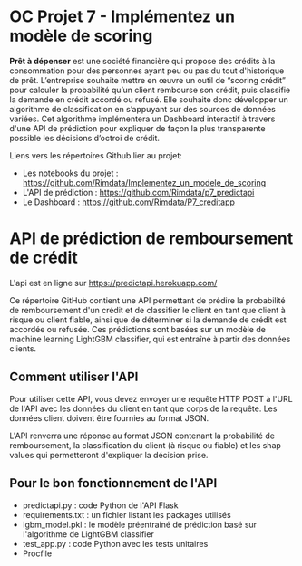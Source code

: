 # OC Projet 7 - Implémentez un modèle de scoring
**Prêt à dépenser** est une société financière qui propose des crédits à la consommation pour des personnes ayant peu ou pas du tout d'historique de prêt.
L’entreprise souhaite mettre en œuvre un outil de “scoring crédit” pour calculer la probabilité qu’un client rembourse son crédit, puis classifie la demande en crédit accordé ou refusé. Elle souhaite donc développer un algorithme de classification en s’appuyant sur des sources de données variées. Cet algorithme implémentera un Dashboard interactif à travers d'une API de prédiction pour expliquer de façon la plus transparente possible les décisions d’octroi de crédit.

Liens vers les répertoires Github lier au projet:
* Les notebooks du projet : https://github.com/Rimdata/Implementez_un_modele_de_scoring
* L'API de prédiction : https://github.com/Rimdata/p7_predictapi
* Le Dashboard : https://github.com/Rimdata/P7_creditapp

# API de prédiction de remboursement de crédit

L'api est en ligne sur https://predictapi.herokuapp.com/

Ce répertoire GitHub contient une API permettant de prédire la probabilité de remboursement d'un crédit et de classifier le client en tant que client à risque ou client fiable, ainsi que de déterminer si la demande de crédit est accordée ou refusée. Ces prédictions sont basées sur un modèle de machine learning LightGBM classifier, qui est entraîné à partir des données clients.

## Comment utiliser l'API
Pour utiliser cette API, vous devez envoyer une requête HTTP POST à l'URL de l'API avec les données du client en tant que corps de la requête.
Les données client doivent être fournies au format JSON. 

L'API renverra une réponse au format JSON contenant la probabilité de remboursement, la classification du client (à risque ou fiable) et les shap values qui permetteront d'expliquer la décision prise.

## Pour le bon fonctionnement de l'API

* predictapi.py : code Python de l'API Flask
* requirements.txt : un fichier listant les packages utilisés 
* lgbm_model.pkl : le modèle préentrainé de prédiction basé sur l'algorithme de LightGBM classifier
* test_app.py : code Python avec les tests unitaires 
* Procfile
